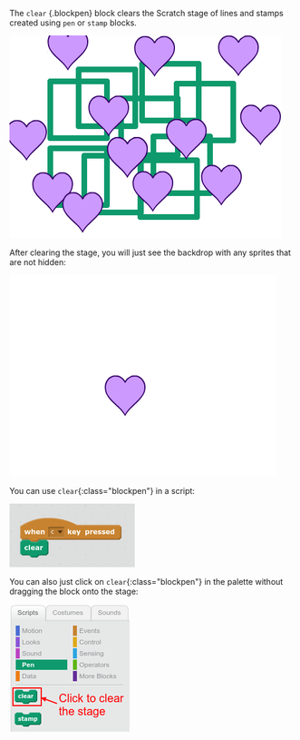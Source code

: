 The `clear` {.blockpen} block clears the Scratch stage of lines and stamps created using `pen` or `stamp` blocks. 

![screenshot](images/stamp-pen-stage.png)

After clearing the stage, you will just see the backdrop with any sprites that are not hidden:

![screenshot](images/stage-after-clear.png)

You can use `clear`{:class="blockpen"} in a script:

![screenshot](images/clear-code.png)

You can also just click on `clear`{:class="blockpen"} in the palette without dragging the block onto the stage:

![screenshot](images/clear-stage-palette.png)

